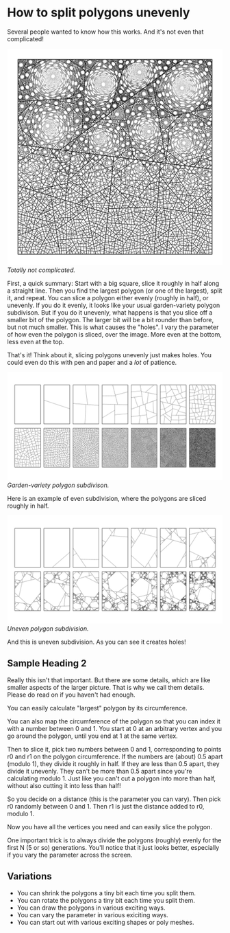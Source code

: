 # How to split polygons unevenly

Several people wanted to know how this works. And it's not even that complicated!

![This thing](polysub-1.jpg)
*Totally not complicated.*

First, a quick summary: Start with a big square, slice it roughly in half along a straight line. Then you find the largest polygon (or one of the largest), split it, and repeat. You can slice a polygon either evenly (roughly in half), or unevenly. If you do it evenly, it looks like your usual garden-variety polygon subdivison. But if you do it unevenly, what happens is that you slice off a smaller bit of the polygon. The larger bit will be a bit rounder than before, but not much smaller. This is what causes the "holes". I vary the parameter of how even the polygon is sliced, over the image. More even at the bottom, less even at the top.

That's it! Think about it, slicing polygons unevenly just makes holes. You could even do this with pen and paper and a *lot* of patience.

![Even subdivision](polysub-2.jpg)
*Garden-variety polygon subdivison.*

Here is an example of even subdivision, where the polygons are sliced roughly in half. 

![Uneven subdivision](polysub-3.jpg)
*Uneven polygon subdivision.*

And this is uneven subdivision. As you can see it creates holes!

## Sample Heading 2

Really this isn't that important. But there are some details, which are like smaller aspects of the larger picture. That is why we call them details. Please do read on if you haven't had enough.

You can easily calculate "largest" polygon by its circumference.

You can also map the circumference of the polygon so that you can index it with a number between 0 and 1. You start at 0 at an arbitrary vertex and you go around the polygon, until you end at 1 at the same vertex.

Then to slice it, pick two numbers between 0 and 1, corresponding to points r0 and r1 on the polygon circumference. If the numbers are (about) 0.5 apart (modulo 1), they divide it roughly in half. If they are less than 0.5 apart, they divide it unevenly. They can't be more than 0.5 apart since you're calculating modulo 1. Just like you can't cut a polygon into more than half, without also cutting it into less than half!

So you decide on a distance (this is the parameter you can vary). Then pick r0 randomly between 0 and 1. Then r1 is just the distance added to r0, modulo 1.

Now you have all the vertices you need and can easily slice the polygon.

One important trick is to always divide the polygons (roughly) evenly for the first N (5 or so) generations. You'll notice that it just looks better, especially if you vary the parameter across the screen.

## Variations

* You can shrink the polygons a tiny bit each time you split them.
* You can rotate the polygons a tiny bit each time you split them.
* You can draw the polygons in various exciting ways.
* You can vary the parameter in various exiciting ways.
* You can start out with various exciting shapes or poly meshes.

